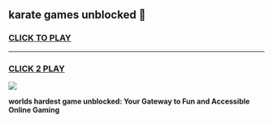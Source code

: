 
## karate games unblocked 👋
<h3>
<a href="https://premium.freeplayer.one?title=karate_games_unblocked&ref=13F">CLICK TO PLAY</a></h3>
<hr>

<h3>
<a href="https://premium.freeplayer.one?title=karate_games_unblocked&ref=13F">CLICK 2 PLAY</a>
  
</h3>

<a href="https://premium.freeplayer.one?title=karate_games_unblocked&ref=12F/"><img src="https://clearcache.store/games.png"></a>


**worlds hardest game unblocked: Your Gateway to Fun and Accessible Online Gaming**
